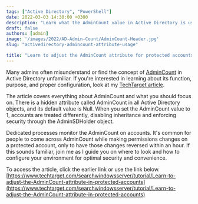 ```yaml
---
tags: ["Active Directory", "PowerShell"]
date: 2022-03-03 14:30:00 +0300
description: "Learn what the AdminCount value in Active Directory is used for, its purpose, and how to set it correctly."
draft: false
authors: [admin]
image: '/images/2022/AD-Admin-Count/AdminCount-Header.jpg'
slug: "activedirectory-admincount-attribute-usage"

title: "Learn to adjust the AdminCount attribute for protected accounts"
---
```


Many admins often misunderstand or find the concept of [AdminCount](https://docs.microsoft.com/en-us/windows-server/identity/ad-ds/plan/security-best-practices/appendix-b--privileged-accounts-and-groups-in-active-directory/?WT.mc_id=CDM-MVP-5004073) in Active Directory unfamiliar. If you're interested in learning about its function, purpose, and proper configuration, look at my [TechTarget article](https://www.techtarget.com/searchwindowsserver/tutorial/Learn-to-adjust-the-AdminCount-attribute-in-protected-accounts).

The article covers everything about AdminCount and what you should focus on. There is a hidden attribute called AdminCount in all Active Directory objects, and its default value is Null. When you set the AdminCount value to 1, accounts are treated differently, disabling inheritance and enforcing security through the AdminSDHolder object.

Dedicated processes monitor the AdminCount on accounts. It's common for people to come across AdminCount while making permissions changes on a protected account, only to have those changes reversed within an hour. If this sounds familiar, join me as I guide you on where to look and how to configure your environment for optimal security and convenience.

To access the article, click the earlier link or use the link below.\
[https://www.techtarget.com/searchwindowsserver/tutorial/Learn-to-adjust-the-AdminCount-attribute-in-protected-accounts](https://www.techtarget.com/searchwindowsserver/tutorial/Learn-to-adjust-the-AdminCount-attribute-in-protected-accounts)
